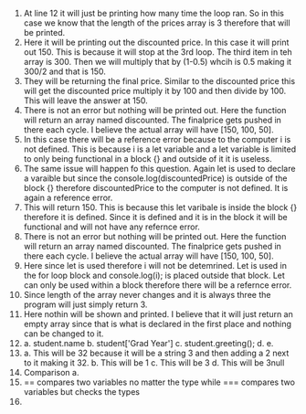 1. At line 12 it will just be printing how many time the loop ran. So in this case we know that the length of the prices array is 3 therefore that will be printed.
2. Here it will be printing out the discounted price. In this case it will print out 150. This is because it will stop at the 3rd loop. The third item in teh array is 300. Then we will multiply that by (1-0.5) whcih is 0.5 making it 300/2 and that is 150.
3. They will be returning the final price. Similar to the discounted price this will get the discounted price multiply it by 100 and then divide by 100. This will leave the answer at 150.
4. There is not an error but nothing will be printed out. Here the function will return an array named discounted. The finalprice gets pushed in there each cycle. I believe the actual array will have [150, 100, 50]. 
5. In this case there will be a reference error because to the computer i is not defined. This is because i is a let variable and a let variable is limited to only being functional in a block {} and outside of it it is useless.
6. The same issue will happen fo this question. Again let is used to declare a varaible but since the console.log(discountedPrice) is outside of the block {} therefore discountedPrice to the computer is not defined. It is again a reference error.
7. This will return 150. This is because this let varibale is inside the block {} therefore it is defined. Since it is defined and it is in the block it will be functional and will not have any refernce error.
8. There is not an error but nothing will be printed out. Here the function will return an array named discounted. The finalprice gets pushed in there each cycle. I believe the actual array will have [150, 100, 50]. 
9. Here since let is used therefore i will not be detemrined. Let is used in the for loop block and console.log(i); is placed outside that block. Let can only be used within a block therefore there will be a refernce error. 
10. Since length of the array never changes and it is always three the program will just simply return 3.
11. Here nothin will be shown and printed. I believe that it will just return an empty array since that is what is declared in the first place and nothing can be changed to it.
12. a. student.name
    b. student['Grad Year']
    c. student.greeting();
    d.
    e. 
13. a. This will be 32 because it will  be a string 3 and then adding a 2 next to it making it 32.
    b. This will be 1
    c. This will be 3
    d. This will be 3null
14. Comparison
    a.
15. == compares two variables no matter the type while === compares two variables but checks the types
16. 